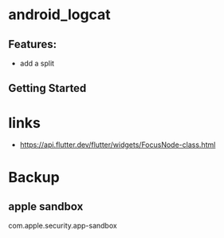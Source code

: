 # android_logcat

## Features:
- add a split

## Getting Started

# links
- https://api.flutter.dev/flutter/widgets/FocusNode-class.html

# Backup
## apple sandbox
  <key>com.apple.security.app-sandbox</key>
  <true/>
